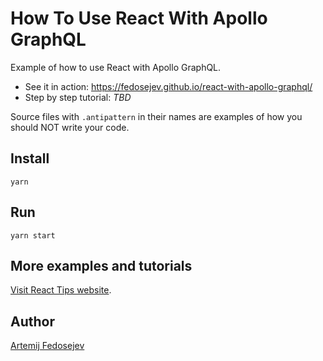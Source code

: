# How To Use React With Apollo GraphQL

Example of how to use React with Apollo GraphQL.

- See it in action: https://fedosejev.github.io/react-with-apollo-graphql/
- Step by step tutorial: _TBD_

Source files with `.antipattern` in their names are examples of how you should NOT write your code.

## Install

`yarn`

## Run

`yarn start`

## More examples and tutorials

[Visit React Tips website](http://react.tips).

## Author

[Artemij Fedosejev](http://artemij.com)
